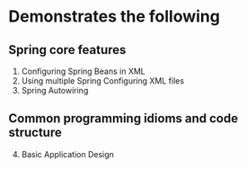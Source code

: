 # Demonstrates the following  
## Spring core features
1. Configuring Spring Beans in XML
2. Using multiple Spring Configuring XML files
3. Spring Autowiring

## Common programming idioms and code structure
4. Basic Application Design

